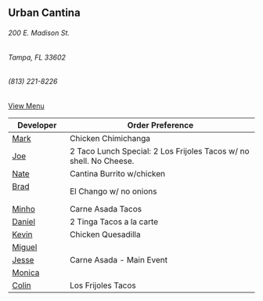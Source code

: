 ## Urban Cantina
###### 200 E. Madison St.
###### Tampa, FL 33602
###### (813) 221-8226

[View Menu](https://store7.geomerx.com/urbancantina/index.cfm?fuseaction=category&categoryID=1)



Developer     | Order Preference
--------------|---------------------
[Mark](http://github.com/mark-smithtb)              | Chicken Chimichanga  
[Joe](https://github.com/Montchat)                  | 2 Taco Lunch Special: 2 Los Frijoles Tacos w/ no shell. No Cheese.
[Nate](https://github.com/thunemn)                  | Cantina Burrito w/chicken
[Brad](https://github.com/bself)                    | El Chango w/ no onions
[Minho](https://github.com/minhochoi)               | Carne Asada Tacos
[Daniel](https://github.come/dtartaglia)            | 2 Tinga Tacos a la carte
[Kevin]()                                           | Chicken Quesadilla
[Miguel](https://github.com/MiguelBrito1086)        |         
[Jesse](https://github.com/jessecurry)    	        | Carne Asada - Main Event
[Monica]()                                          | 
[Colin](https://github.com/ColinFendrick)           | Los Frijoles Tacos

